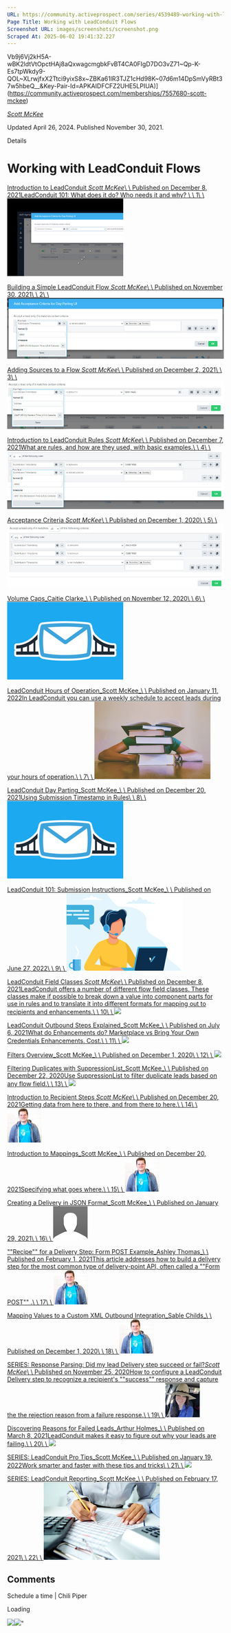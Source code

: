 ```yaml
---
URL: https://community.activeprospect.com/series/4539489-working-with-leadconduit-flows
Page Title: Working with LeadConduit Flows
Screenshot URL: images/screenshots/screenshot.png
Scraped At: 2025-06-02 19:41:32.227
---
```

Vb9j6Vj2kH5A-wBK2ldtVtOpctHAj8aQxwagcmgbkFvBT4CA0FIgD7DO3vZ71~Qp-K-Es7tpWkdy9-QOL~XLrwjfxX2Ttci9yixS8x~ZBKa61lR3TJZ1cHd98K~07d6m14DpSmVyRBt37w5hbeQ__&Key-Pair-Id=APKAIDFCFZ2UHE5LPIUA)](https://community.activeprospect.com/memberships/7557680-scott-mckee)

[_Scott McKee_](https://community.activeprospect.com/memberships/7557680-scott-mckee)

Updated April 26, 2024. Published November 30, 2021.

Details

# Working with LeadConduit Flows

[Introduction to LeadConduit _Scott McKee_\\
\\
Published on December 8, 2021LeadConduit 101: What does it do? Who needs it and why? \\
\\
1\\
\\
![](images/image-1.png)](https://community.activeprospect.com/series/4539489/posts/4547947-introduction-to-leadconduit)

[Building a Simple LeadConduit Flow _Scott McKee_\\
\\
Published on November 30, 2021\\
\\
2\\
\\
![](images/image-2.png)](https://community.activeprospect.com/series/4539489/posts/4539473-building-a-simple-leadconduit-flow)

[Adding Sources to a Flow _Scott McKee_\\
\\
Published on December 2, 2021\\
\\
3\\
\\
![](images/image-3.png)](https://community.activeprospect.com/series/4539489/posts/4541251-adding-sources-to-a-flow)

[Introduction to LeadConduit Rules _Scott McKee_\\
\\
Published on December 7, 2021What are rules, and how are they used, with basic examples.\\
\\
4\\
\\
![](images/image-4.png)](https://community.activeprospect.com/series/4539489/posts/4545476-introduction-to-leadconduit-rules)

[Acceptance Criteria _Scott McKee_\\
\\
Published on December 1, 2020\\
\\
5\\
\\
![](images/image-5.png)](https://community.activeprospect.com/series/4539489/posts/4098818-acceptance-criteria)

[Volume Caps_Caitie Clarke_\\
\\
Published on November 12, 2020\\
\\
6\\
\\
![](images/image-6.png)](https://community.activeprospect.com/series/4539489/posts/4082860-volume-caps)

[LeadConduit Hours of Operation_Scott McKee_\\
\\
Published on January 11, 2022In LeadConduit you can use a weekly schedule to accept leads during your hours of operation.\\
\\
7\\
\\
![](images/image-7.png)](https://community.activeprospect.com/series/4539489/posts/4556635-leadconduit-hours-of-operation)

[LeadConduit Day Parting_Scott McKee_\\
\\
Published on December 20, 2021Using Submission Timestamp in Rules\\
\\
8\\
\\
![](images/image-8.png)](https://community.activeprospect.com/series/4539489/posts/4540073-leadconduit-day-parting)

[LeadConduit 101: Submission Instructions_Scott McKee_\\
\\
Published on June 27, 2022\\
\\
9\\
\\
![](images/image-9.png)](https://community.activeprospect.com/series/4539489/posts/4738143-leadconduit-101-submission-instructions)

[LeadConduit Field Classes _Scott McKee_\\
\\
Published on December 8, 2021LeadConduit offers a number of different flow field classes. These classes make if possible to break down a value into component parts for use in rules and to translate it into different formats for mapping out to recipients and enhancements.\\
\\
10\\
\\
![](images/image-10.png)](https://community.activeprospect.com/series/4539489/posts/4547852-leadconduit-field-classes)

[LeadConduit Outbound Steps Explained_Scott McKee_\\
\\
Published on July 6, 2021What do Enhancements do? Marketplace vs Bring Your Own Credentials Enhancements. Cost.\\
\\
11\\
\\
![](images/image-11.png)](https://community.activeprospect.com/series/4539489/posts/4372571-leadconduit-outbound-steps-explained)

[Filters Overview_Scott McKee_\\
\\
Published on December 1, 2020\\
\\
12\\
\\
![](images/image-12.png)](https://community.activeprospect.com/series/4539489/posts/4098942-filters-overview)

[Filtering Duplicates with SuppressionList_Scott McKee_\\
\\
Published on December 22, 2020Use SuppressionList to filter duplicate leads based on any flow field.\\
\\
13\\
\\
![](images/image-13.png)](https://community.activeprospect.com/series/4539489/posts/4116582-filtering-duplicates-with-suppressionlist)

[Introduction to Recipient Steps _Scott McKee_\\
\\
Published on December 20, 2021Getting data from here to there, and from there to here.\\
\\
14\\
\\
![](images/image-14.png)](https://community.activeprospect.com/series/4539489/posts/4558735-introduction-to-recipient-steps)

[Introduction to Mappings_Scott McKee_\\
\\
Published on December 20, 2021Specifying what goes where.\\
\\
15\\
\\
![](images/image-15.png)](https://community.activeprospect.com/series/4539489/posts/4558772-introduction-to-mappings)

[Creating a Delivery in JSON Format_Scott McKee_\\
\\
Published on January 29, 2021\\
\\
16\\
\\
![](images/image-16.png)](https://community.activeprospect.com/series/4539489/posts/4148089-creating-a-delivery-in-json-format)

[""Recipe"" for a Delivery Step: Form POST Example_Ashley Thomas_\\
\\
Published on February 1, 2021This article addresses how to build a delivery step for the most common type of delivery-point API, often called a ""Form POST"" .\\
\\
17\\
\\
![](images/image-17.png)](https://community.activeprospect.com/series/4539489/posts/4149927-recipe-for-a-delivery-step-form-post-example)

[Mapping Values to a Custom XML Outbound Integration_Sable Childs_\\
\\
Published on December 1, 2020\\
\\
18\\
\\
![](images/image-18.png)](https://community.activeprospect.com/series/4539489/posts/4098606-mapping-values-to-a-custom-xml-outbound-integration)

[SERIES: Response Parsing: Did my lead Delivery step succeed or fail?_Scott McKee_\\
\\
Published on November 25, 2020How to configure a LeadConduit Delivery step to recognize a recipient's ""success"" response and capture the the rejection reason from a failure response.\\
\\
19\\
\\
![](images/image-19.png)](https://community.activeprospect.com/series/4539489/series/4093977-response-parsing-did-my-lead-delivery-step-succeed-or-fail)

[Discovering Reasons for Failed Leads_Arthur Holmes_\\
\\
Published on March 8, 2021LeadConduit makes it easy to figure out why your leads are failing.\\
\\
20\\
\\
![](images/image-20.png)](https://community.activeprospect.com/series/4539489/posts/4195562-discovering-reasons-for-failed-leads)

[SERIES: LeadConduit Pro Tips_Scott McKee_\\
\\
Published on January 19, 2022Work smarter and faster with these tips and tricks\\
\\
21\\
\\
![](images/image-21.png)](https://community.activeprospect.com/series/4539489/series/4583478-leadconduit-pro-tips)

[SERIES: LeadConduit Reporting_Scott McKee_\\
\\
Published on February 17, 2021\\
\\
22\\
\\
![](images/image-22.png)](https://community.activeprospect.com/series/4539489/series/4173161-leadconduit-reporting)

## Comments

Schedule a time \| Chili Piper

Loading

![](images/image-23.png)![](images/image-24.png)"
